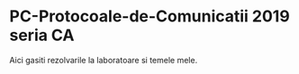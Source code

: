 # PC-Protocoale-de-Comunicatii 2019 seria CA

Aici gasiti rezolvarile la laboratoare si temele mele.
